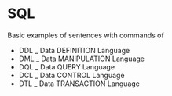 # SQL
Basic examples of sentences with commands of 
- DDL _ Data DEFINITION Language
- DML _ Data MANIPULATION Language
- DQL _ Data QUERY Language
- DCL _ Data CONTROL Language
- DTL _ Data TRANSACTION Language
